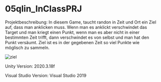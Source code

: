 # 05qlin_InClassPRJ

Projektbeschreibung: In diesem Game, taucht randon in Zeit und Ort ein Ziel auf, dass man anklicken muss. Wenn man es anklickt verschwindet das Target und man kriegt einen Punkt, wenn man es aber nicht in einer bestimmten Zeit trifft, dann verschwindet es von selbst und man hat den Punkt versäumt. Ziel ist es in der gegebenen Zeit so viel Punkte wie möglisch zu sammeln. 

![ziel](https://user-images.githubusercontent.com/114598453/216105378-e286a25d-d60e-4f1a-95b3-610c535548e3.jpg)


Unity Version: 2020.3.18f

Visual Studio Version: Visual Studio 2019
